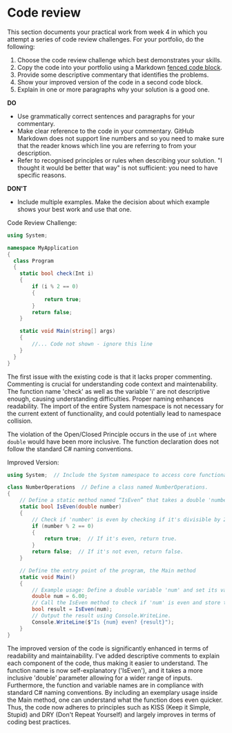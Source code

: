# Code review

This section documents your practical work from week 4 in which you attempt a series of 
code review challenges. For your portfolio, do the following:

1. Choose the code review challenge which best demonstrates your skills.
2. Copy the code into your portfolio using a Markdown
   [fenced code block](https://docs.github.com/en/get-started/writing-on-github/working-with-advanced-formatting/creating-and-highlighting-code-blocks).
3. Provide some descriptive commentary that identifies the problems.
4. Show your improved version of the code in a second code block.
5. Explain in one or more paragraphs why your solution is a good one.

**DO**

* Use grammatically correct sentences and paragraphs for your commentary.
* Make clear reference to the code in your commentary. GitHub Markdown does not support
  line numbers and so you need to make sure that the reader knows which line you are
  referring to from your description.
* Refer to recognised principles or rules when describing your solution. "I thought it
  would be better that way" is not sufficient: you need to have specific reasons.

**DON'T**

* Include multiple examples. Make the decision about which example shows your best
  work and use that one.

Code Review Challenge:

```csharp
using System;

namespace MyApplication
{
  class Program
  {
    static bool check(Int i) 
    {
        if (i % 2 == 0)
        {
            return true;
        }
        return false;
    }

    static void Main(string[] args)
    {
        //... Code not shown - ignore this line
    }  
  }
}
```

The first issue with the existing code is that it lacks proper commenting. Commenting is crucial for understanding code context and maintenability. The function name 'check' as well as the variable 'i' are not descriptive enough, causing understanding difficulties. Proper naming enhances readability. The import of the entire System namespace is not necessary for the current extent of functionality, and could potentially lead to namespace collision. 

The violation of the Open/Closed Principle occurs in the use of `int` where `double` would have been more inclusive. The function declaration does not follow the standard C# naming conventions. 

Improved Version:

```csharp
using System;  // Include the System namespace to access core functionality.

class NumberOperations  // Define a class named NumberOperations.
{
    // Define a static method named “IsEven” that takes a double 'number' as parameter and returns a boolean
    static bool IsEven(double number) 
    {
        // Check if 'number' is even by checking if it's divisible by 2 with no remainder.
        if (number % 2 == 0)  
        {
            return true;  // If it's even, return true.
        }
        return false;  // If it's not even, return false.
    }

    // Define the entry point of the program, the Main method
    static void Main()
    {
        // Example usage: Define a double variable 'num' and set its value to 6. 
        double num = 6.00;  
        // Call the IsEven method to check if 'num' is even and store the result in 'result'.
        bool result = IsEven(num);  
        // Output the result using Console.WriteLine.
        Console.WriteLine($"Is {num} even? {result}");  
    }  
}
```
The improved version of the code is significantly enhanced in terms of readability and maintainability. I've added descriptive comments to explain each component of the code, thus making it easier to understand. The function name is now self-explanatory ('IsEven'), and it takes a more inclusive 'double' parameter allowing for a wider range of inputs. Furthermore, the function and variable names are in compliance with standard C# naming conventions. By including an exemplary usage inside the Main method, one can understand what the function does even quicker. Thus, the code now adheres to principles such as KISS (Keep it Simple, Stupid) and DRY (Don't Repeat Yourself) and largely improves in terms of coding best practices.
